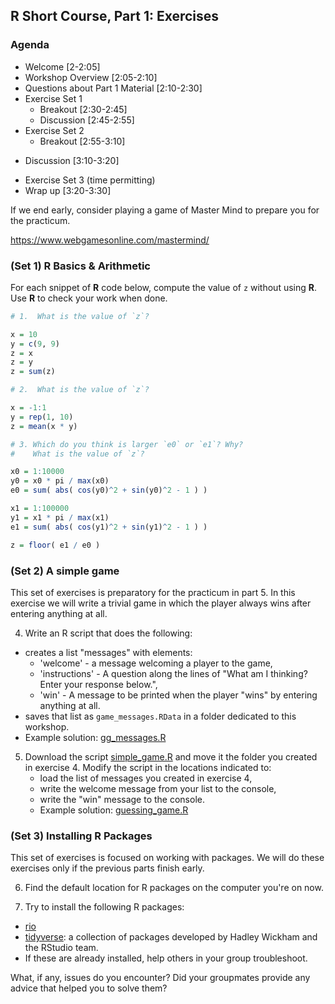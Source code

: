 ## R Short Course, Part 1: Exercises

### Agenda

+ Welcome [2-2:05]
+ Workshop Overview [2:05-2:10]
+ Questions about Part 1 Material [2:10-2:30]
+ Exercise Set 1
  - Breakout [2:30-2:45]
  - Discussion [2:45-2:55]
+ Exercise Set 2 
   - Breakout [2:55-3:10]

- Discussion [3:10-3:20]
+ Exercise Set 3 (time permitting)
+ Wrap up [3:20-3:30]

If we end early, consider playing a game of Master Mind to prepare you
for the practicum.

https://www.webgamesonline.com/mastermind/

### (Set 1) R Basics & Arithmetic

For each snippet of **R** code below, compute the value of `z` without using
**R**.  Use **R** to check your work when done.  

```r
# 1.  What is the value of `z`?

x = 10
y = c(9, 9)
z = x
z = y
z = sum(z)
```

```r
# 2.  What is the value of `z`?

x = -1:1
y = rep(1, 10)
z = mean(x * y)
```

```r
# 3. Which do you think is larger `e0` or `e1`? Why?
#    What is the value of `z`?

x0 = 1:10000
y0 = x0 * pi / max(x0)
e0 = sum( abs( cos(y0)^2 + sin(y0)^2 - 1 ) )

x1 = 1:100000
y1 = x1 * pi / max(x1)
e1 = sum( abs( cos(y1)^2 + sin(y1)^2 - 1 ) )

z = floor( e1 / e0 )
```

### (Set 2) A simple game

This set of exercises is preparatory for the practicum in part 5. In
this exercise we will write a trivial game in which the player always
wins after entering anything at all.  

4. Write an R script that does the following:  
  + creates a list "messages" with elements:  
    - 'welcome' - a message welcoming a player to the game,
    - 'instructions' - A question along the lines of
       "What am I thinking? Enter your response below.",
    - 'win' - A message to be printed when the player "wins" by
       entering anything at all.  
  + saves that list as `game_messages.RData` in a
    folder dedicated to this workshop.
  + Example solution: [gg_messages.R](./gg_messages.R)

5. Download the script [simple_game.R](./simple_game.R) and
   move it the folder you created in exercise 4. Modify the script
   in the locations indicated to:  
   - load the list of messages you created in exercise 4,
   - write the welcome message from your list to the console,
   - write the "win" message to the console.
   - Example solution: [guessing_game.R](./guessing_game.R)

### (Set 3) Installing R Packages

This set of exercises is focused on working with packages.
We will do these exercises only if the previous parts finish early. 

6. Find the default location for R packages on
   the computer you're on now.

7. Try to install the following R packages:
  - [rio](https://rdrr.io/cran/rio/f/README.md)
  - [tidyverse](https://www.tidyverse.org/): a collection of packages developed
    by Hadley Wickham and the RStudio team.
  - If these are already installed, help others in your group troubleshoot.

What, if any, issues do you encounter? Did your groupmates provide any advice
that helped you to solve them?

